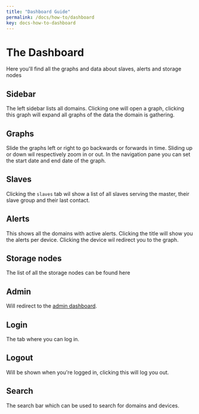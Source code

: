 ```yaml
---
title: "Dashboard Guide"
permalink: /docs/how-to/dashboard
key: docs-how-to-dashboard
---
```


# The Dashboard
Here you'll find all the graphs and data about slaves, alerts and storage nodes

## Sidebar
The left sidebar lists all domains. Clicking one will open a graph, clicking this graph will expand all graphs of the data the domain is gathering.

## Graphs
Slide the graphs left or right to go backwards or forwards in time.
Sliding up or down wil respectively zoom in or out.
In the navigation pane you can set the start date and end date of the graph.

## Slaves
Clicking the `slaves` tab wil show a list of all slaves serving the master, their slave group and their last contact.

## Alerts
This shows all the domains with active alerts. Clicking the title will show you the alerts per device. Clicking the device wil redirect you to the graph.

## Storage nodes
The list of all the storage nodes can be found here

## Admin
Will redirect to the [admin dashboard](/fireping/docs/how-to/admin).

## Login
The tab where you can log in.

## Logout
Will be shown when you're logged in, clicking this will log you out.

## Search
The search bar which can be used to search for domains and devices.